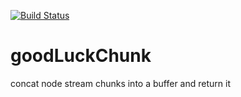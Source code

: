 [![Build Status](https://travis-ci.org/mrsquid0126/goodLuckChunk.svg)](https://travis-ci.org/mrsquid0126/goodLuckChunk)

goodLuckChunk
=============

concat node stream chunks into a buffer and return it
